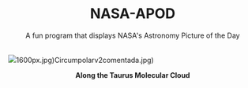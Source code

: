 <div align="center">
  <h1>
    NASA-APOD
  </h1>
</div>
  
<div align="center">
  A fun program that displays NASA's Astronomy Picture of the Day
</div>

<br>

![](https://apod.nasa.gov/apod/image/2311/ngc1555wide4096.jpg)1600px.jpg)Circumpolarv2comentada.jpg)

<p align = "center">
  <b>Along the Taurus Molecular Cloud</b>
</p>
